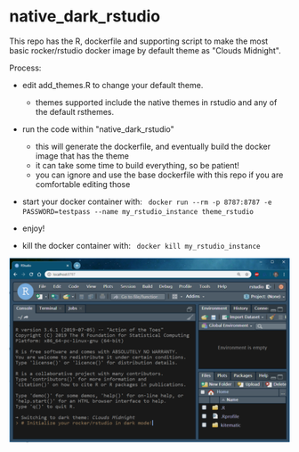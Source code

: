 
# native_dark_rstudio

<!-- badges: start -->
<!-- badges: end -->

This repo has the R, dockerfile and supporting script to make the most basic rocker/rstudio docker image by default theme as "Clouds Midnight".

Process:

- edit add_themes.R to change your default theme.
  - themes supported include the native themes in rstudio and any of the default rsthemes.
  
- run the code within "native_dark_rstudio"
  - this will generate the dockerfile, and eventually build the docker image that has the theme
  - it can take some time to build everything, so be patient!
  - you can ignore and use the base dockerfile with this repo if you are comfortable editing those
  
- start your docker container with:
 ` docker run --rm -p 8787:8787 -e PASSWORD=testpass --name my_rstudio_instance theme_rstudio`
 
- enjoy!

- kill the docker container with:
 ` docker kill my_rstudio_instance`


![](screenshot.PNG)

